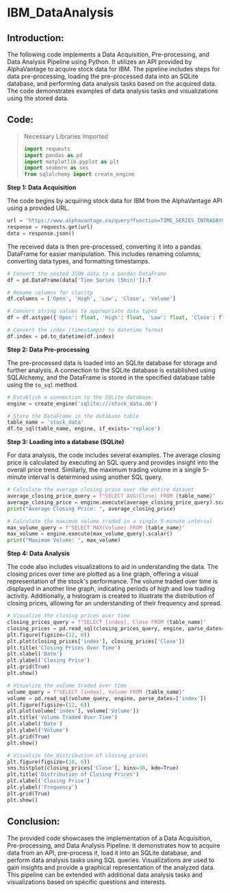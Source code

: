 # IBM_DataAnalysis
## Introduction:
The following code implements a Data Acquisition, Pre-processing, and Data Analysis Pipeline using Python. It utilizes an API provided by AlphaVantage to acquire stock data for IBM. The pipeline includes steps for data pre-processing, loading the pre-processed data into an SQLite database, and performing data analysis tasks based on the acquired data. The code demonstrates examples of data analysis tasks and visualizations using the stored data.

## Code:
> Necessary Libraries Imported
> ```python
> import requests
> import pandas as pd
> import matplotlib.pyplot as plt
> import seaborn as sns
> from sqlalchemy import create_engine
> ```

**Step 1: Data Acquisition**

The code begins by acquiring stock data for IBM from the AlphaVantage API using a provided URL. 
```python
url = 'https://www.alphavantage.co/query?function=TIME_SERIES_INTRADAY&symbol=IBM&interval=5min&outputsize=full&apikey=AFIY6TARCA5RULA7'
response = requests.get(url)
data = response.json()
```

The received data is then pre-processed, converting it into a pandas DataFrame for easier manipulation. This includes renaming columns, converting data types, and formatting timestamps.
```python
# Convert the nested JSON data to a pandas DataFrame
df = pd.DataFrame(data['Time Series (5min)']).T

# Rename columns for clarity
df.columns = ['Open', 'High', 'Low', 'Close', 'Volume']

# Convert string values to appropriate data types
df = df.astype({'Open': float, 'High': float, 'Low': float, 'Close': float, 'Volume': int})

# Convert the index (timestamps) to datetime format
df.index = pd.to_datetime(df.index)
```

**Step 2: Data Pre-processing**

The pre-processed data is loaded into an SQLite database for storage and further analysis. A connection to the SQLite database is established using SQLAlchemy, and the DataFrame is stored in the specified database table using the `to_sql` method.
```python
# Establish a connection to the SQLite database
engine = create_engine('sqlite:///stock_data.db')

# Store the DataFrame in the database table
table_name = 'stock_data'
df.to_sql(table_name, engine, if_exists='replace')
```

**Step 3: Loading into a database (SQLite)**

For data analysis, the code includes several examples. The average closing price is calculated by executing an SQL query and provides insight into the overall price trend. Similarly, the maximum trading volume in a single 5-minute interval is determined using another SQL query.
```python
# Calculate the average closing price over the entire dataset
average_closing_price_query = f"SELECT AVG(Close) FROM {table_name}"
average_closing_price = engine.execute(average_closing_price_query).scalar()
print("Average Closing Price: ", average_closing_price)

# Calculate the maximum volume traded in a single 5-minute interval
max_volume_query = f"SELECT MAX(Volume) FROM {table_name}"
max_volume = engine.execute(max_volume_query).scalar()
print("Maximum Volume: ", max_volume)
```

**Step 4: Data Analysis**

The code also includes visualizations to aid in understanding the data. The closing prices over time are plotted as a line graph, offering a visual representation of the stock's performance. The volume traded over time is displayed in another line graph, indicating periods of high and low trading activity. Additionally, a histogram is created to illustrate the distribution of closing prices, allowing for an understanding of their frequency and spread.
```python
# Visualize the closing prices over time
closing_prices_query = f"SELECT [index], Close FROM {table_name}"
closing_prices = pd.read_sql(closing_prices_query, engine, parse_dates=['index'])
plt.figure(figsize=(12, 6))
plt.plot(closing_prices['index'], closing_prices['Close'])
plt.title('Closing Prices Over Time')
plt.xlabel('Date')
plt.ylabel('Closing Price')
plt.grid(True)
plt.show()

# Visualize the volume traded over time
volume_query = f"SELECT [index], Volume FROM {table_name}"
volume = pd.read_sql(volume_query, engine, parse_dates=['index'])
plt.figure(figsize=(12, 6))
plt.plot(volume['index'], volume['Volume'])
plt.title('Volume Traded Over Time')
plt.xlabel('Date')
plt.ylabel('Volume')
plt.grid(True)
plt.show()

# Visualize the distribution of closing prices
plt.figure(figsize=(10, 6))
sns.histplot(closing_prices['Close'], bins=30, kde=True)
plt.title('Distribution of Closing Prices')
plt.xlabel('Closing Price')
plt.ylabel('Frequency')
plt.grid(True)
plt.show()
```

## Conclusion:
The provided code showcases the implementation of a Data Acquisition, Pre-processing, and Data Analysis Pipeline. It demonstrates how to acquire data from an API, pre-process it, load it into an SQLite database, and perform data analysis tasks using SQL queries. Visualizations are used to gain insights and provide a graphical representation of the analyzed data. This pipeline can be extended with additional data analysis tasks and visualizations based on specific questions and interests.
